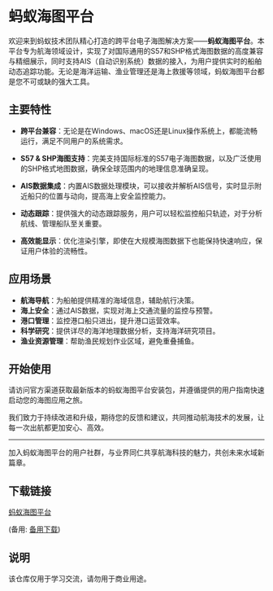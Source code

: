# 蚂蚁海图平台

欢迎来到蚂蚁技术团队精心打造的跨平台电子海图解决方案——**蚂蚁海图平台**。本平台专为航海领域设计，实现了对国际通用的S57和SHP格式海图数据的高度兼容与精细展示，同时支持AIS（自动识别系统）数据的接入，为用户提供实时的船舶动态追踪功能。无论是海洋运输、渔业管理还是海上救援等领域，蚂蚁海图平台都是您不可或缺的强大工具。

## 主要特性

- **跨平台兼容**：无论是在Windows、macOS还是Linux操作系统上，都能流畅运行，满足不同用户的系统需求。
  
- **S57 & SHP海图支持**：完美支持国际标准的S57电子海图数据，以及广泛使用的SHP格式地图数据，确保全球范围内的地理信息准确呈现。
  
- **AIS数据集成**：内置AIS数据处理模块，可以接收并解析AIS信号，实时显示附近船只的位置与动向，提高海上安全监控能力。
  
- **动态跟踪**：提供强大的动态跟踪服务，用户可以轻松监控船只轨迹，对于分析航线、管理船队至关重要。
  
- **高效能显示**：优化渲染引擎，即使在大规模海图数据下也能保持快速响应，保证用户体验的流畅性。

## 应用场景

- **航海导航**：为船舶提供精准的海域信息，辅助航行决策。
- **海上安全**：通过AIS数据，实现对海上交通流量的监控与预警。
- **港口管理**：监控港口船只进出，提升港口运营效率。
- **科学研究**：提供详尽的海洋地理数据分析，支持海洋研究项目。
- **渔业资源管理**：帮助渔民规划作业区域，避免重叠捕鱼。

## 开始使用

请访问官方渠道获取最新版本的蚂蚁海图平台安装包，并遵循提供的用户指南快速启动您的海图应用之旅。

我们致力于持续改进和升级，期待您的反馈和建议，共同推动航海技术的发展，让每一次出航都更加安心、高效。

---

加入蚂蚁海图平台的用户社群，与业界同仁共享航海科技的魅力，共创未来水域新篇章。

## 下载链接
[蚂蚁海图平台](https://pan.quark.cn/s/dcd76d65d334) 

(备用: [备用下载](https://pan.baidu.com/s/1iMdlM11UFtUIqHyE3ooorg?pwd=1234))

## 说明

该仓库仅用于学习交流，请勿用于商业用途。
